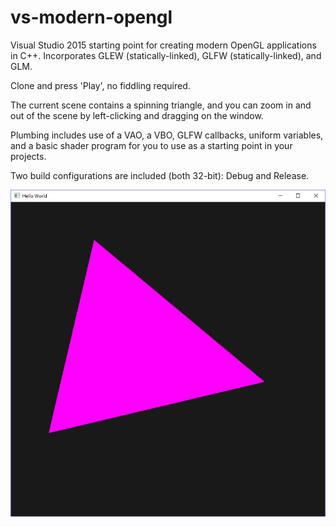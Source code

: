 # vs-modern-opengl
Visual Studio 2015 starting point for creating modern OpenGL applications in C++.
Incorporates GLEW (statically-linked), GLFW (statically-linked), and GLM.

Clone and press 'Play', no fiddling required.

The current scene contains a spinning triangle, and you can zoom in and out of the scene by left-clicking and dragging on the window.

Plumbing includes use of a VAO, a VBO, GLFW callbacks, uniform variables, and a basic shader program for you to use as a starting point in your projects.

Two build configurations are included (both 32-bit): Debug and Release.

![screenshot](screenshot.png)
